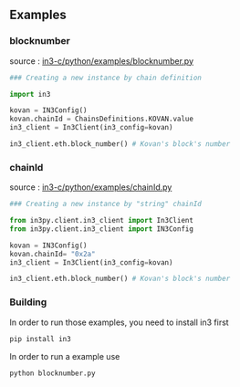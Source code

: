 ## Examples

### blocknumber

source : [in3-c/python/examples/blocknumber.py](https://github.com/slockit/in3-c/blob/master/python/examples/blocknumber.py)



```python
### Creating a new instance by chain definition

import in3

kovan = IN3Config()
kovan.chainId = ChainsDefinitions.KOVAN.value
in3_client = In3Client(in3_config=kovan)

in3_client.eth.block_number() # Kovan's block's number
```

### chainId

source : [in3-c/python/examples/chainId.py](https://github.com/slockit/in3-c/blob/master/python/examples/chainId.py)



```python
### Creating a new instance by "string" chainId

from in3py.client.in3_client import In3Client
from in3py.client.in3_client import IN3Config

kovan = IN3Config()
kovan.chainId= "0x2a"
in3_client = In3Client(in3_config=kovan)

in3_client.eth.block_number() # Kovan's block's number
```


### Building 

In order to run those examples, you need to install in3 first

```sh
pip install in3
```

In order to run a example use

```
python blocknumber.py
```

